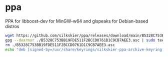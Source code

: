 # ppa
PPA for libboost-dev for MinGW-w64 and glspeaks for Debian-based distros

```bash
wget https://github.com/silkskier/ppa/releases/download/main/B5328C753BB19FDE511F2BCCD0761D1C9CB7AEE3.asc
gpg --dearmor ./B5328C753BB19FDE511F2BCCD0761D1C9CB7AEE3.asc | sudo tee /usr/share/keyrings/silkskier-ppa-archive-keyring.gpg > /dev/null
rm ./B5328C753BB19FDE511F2BCCD0761D1C9CB7AEE3.asc
echo "deb [signed-by=/usr/share/keyrings/silkskier-ppa-archive-keyring.gpg] https://silkskier.github.io/ppa ./" | sudo tee /etc/apt/sources.list.d/silkskier-ppa.list > /dev/null
```
